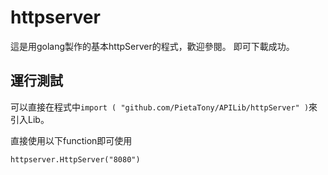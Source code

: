 # httpserver

這是用golang製作的基本httpServer的程式，歡迎參閱。
即可下載成功。

## 運行測試

可以直接在程式中```import ( "github.com/PietaTony/APILib/httpServer" )```來引入Lib。

直接使用以下function即可使用

```
httpserver.HttpServer("8080")
```
